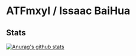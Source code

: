 # ATFmxyl / Issaac BaiHua

## Stats
[![Anurag's github stats](https://github-readme-stats.vercel.app/api?username=ATFmxyl&show_icons=true&theme=tokyonight&count_private=true)](https://github.com/ATFmxyl/github-readme-stats)

<!--
### Social
[![](https://img.shields.io/twitter/follow/ATFmxyl?style=social)](https://twitter.com/ATFmxyl)
-->

